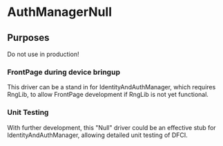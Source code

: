 # AuthManagerNull

## Purposes

Do not use in production!

### FrontPage during device bringup

This driver can be a stand in for IdentityAndAuthManager, which requires RngLib, to allow FrontPage development if RngLib is not yet functional.

### Unit Testing

With further development, this "Null" driver could be an effective stub for IdentityAndAuthManager, allowing detailed unit testing of DFCI.